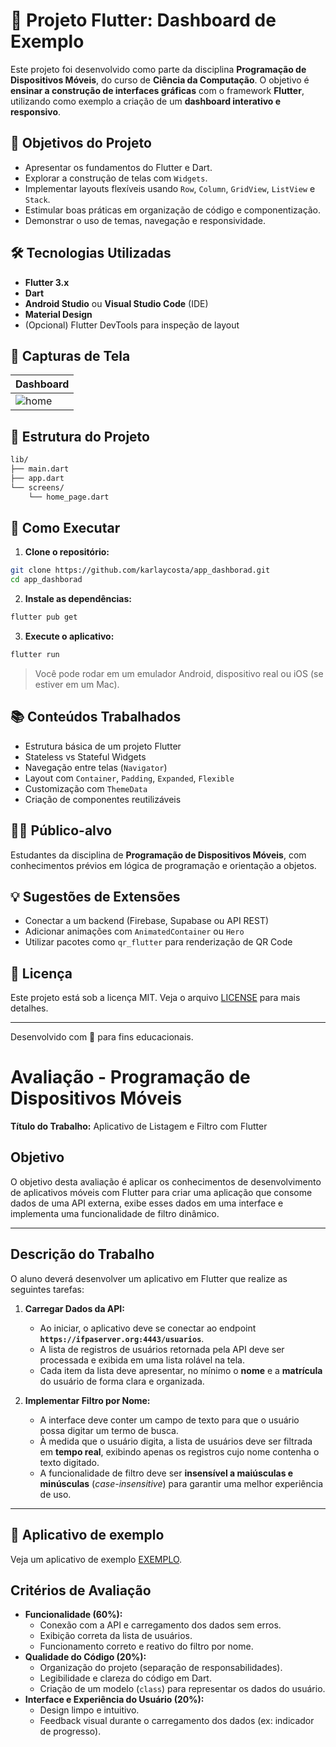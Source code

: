# 📱 Projeto Flutter: Dashboard de Exemplo

Este projeto foi desenvolvido como parte da disciplina **Programação de Dispositivos Móveis**, do curso de **Ciência da Computação**. O objetivo é **ensinar a construção de interfaces gráficas** com o framework **Flutter**, utilizando como exemplo a criação de um **dashboard interativo e responsivo**.

## 🎯 Objetivos do Projeto

- Apresentar os fundamentos do Flutter e Dart.
- Explorar a construção de telas com `Widgets`.
- Implementar layouts flexíveis usando `Row`, `Column`, `GridView`, `ListView` e `Stack`.
- Estimular boas práticas em organização de código e componentização.
- Demonstrar o uso de temas, navegação e responsividade.

## 🛠️ Tecnologias Utilizadas

- **Flutter 3.x**
- **Dart**
- **Android Studio** ou **Visual Studio Code** (IDE)
- **Material Design**
- (Opcional) Flutter DevTools para inspeção de layout

## 📸 Capturas de Tela

| Dashboard |
|-----------|
| ![home](screenshots/home.webp) |

## 📂 Estrutura do Projeto

```bash
lib/
├── main.dart
├── app.dart
└── screens/
    └── home_page.dart
```

## 🚀 Como Executar

1. **Clone o repositório:**

```bash
git clone https://github.com/karlaycosta/app_dashborad.git
cd app_dashborad
```

2. **Instale as dependências:**

```bash
flutter pub get
```

3. **Execute o aplicativo:**

```bash
flutter run
```

> Você pode rodar em um emulador Android, dispositivo real ou iOS (se estiver em um Mac).

## 📚 Conteúdos Trabalhados

- Estrutura básica de um projeto Flutter
- Stateless vs Stateful Widgets
- Navegação entre telas (`Navigator`)
- Layout com `Container`, `Padding`, `Expanded`, `Flexible`
- Customização com `ThemeData`
- Criação de componentes reutilizáveis

## 👨‍🏫 Público-alvo

Estudantes da disciplina de **Programação de Dispositivos Móveis**, com conhecimentos prévios em lógica de programação e orientação a objetos.

## 💡 Sugestões de Extensões

- Conectar a um backend (Firebase, Supabase ou API REST)
- Adicionar animações com `AnimatedContainer` ou `Hero`
- Utilizar pacotes como `qr_flutter` para renderização de QR Code

## 📄 Licença

Este projeto está sob a licença MIT. Veja o arquivo [LICENSE](LICENSE) para mais detalhes.

---

Desenvolvido com 💙 para fins educacionais.

# Avaliação - Programação de Dispositivos Móveis

**Título do Trabalho:** Aplicativo de Listagem e Filtro com Flutter

## Objetivo

O objetivo desta avaliação é aplicar os conhecimentos de desenvolvimento de aplicativos móveis com Flutter para criar uma aplicação que consome dados de uma API externa, exibe esses dados em uma interface e implementa uma funcionalidade de filtro dinâmico.

---

## Descrição do Trabalho

O aluno deverá desenvolver um aplicativo em Flutter que realize as seguintes tarefas:

1.  **Carregar Dados da API:**
    * Ao iniciar, o aplicativo deve se conectar ao endpoint **`https://ifpaserver.org:4443/usuarios`**.
    * A lista de registros de usuários retornada pela API deve ser processada e exibida em uma lista rolável na tela.
    * Cada item da lista deve apresentar, no mínimo o **nome** e a **matrícula** do usuário de forma clara e organizada.

2.  **Implementar Filtro por Nome:**
    * A interface deve conter um campo de texto para que o usuário possa digitar um termo de busca.
    * À medida que o usuário digita, a lista de usuários deve ser filtrada em **tempo real**, exibindo apenas os registros cujo nome contenha o texto digitado.
    * A funcionalidade de filtro deve ser **insensível a maiúsculas e minúsculas** (*case-insensitive*) para garantir uma melhor experiência de uso.

---

## 📱 Aplicativo de exemplo

Veja um aplicativo de exemplo [EXEMPLO](https://exemplo-app.netlify.app/).

## Critérios de Avaliação

* **Funcionalidade (60%):**
    * Conexão com a API e carregamento dos dados sem erros.
    * Exibição correta da lista de usuários.
    * Funcionamento correto e reativo do filtro por nome.
* **Qualidade do Código (20%):**
    * Organização do projeto (separação de responsabilidades).
    * Legibilidade e clareza do código em Dart.
    * Criação de um modelo (`class`) para representar os dados do usuário.
* **Interface e Experiência do Usuário (20%):**
    * Design limpo e intuitivo.
    * Feedback visual durante o carregamento dos dados (ex: indicador de progresso).